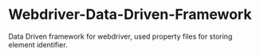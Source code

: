 Webdriver-Data-Driven-Framework
===============================

Data Driven framework for webdriver, used property files for storing element identifier. 